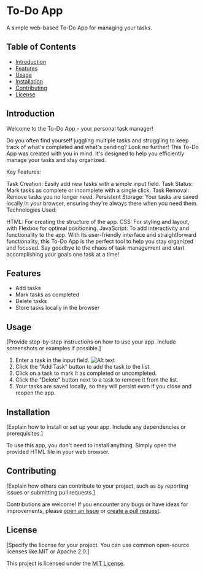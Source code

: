# To-Do App

A simple web-based To-Do App for managing your tasks.

## Table of Contents

- [Introduction](#introduction)
- [Features](#features)
- [Usage](#usage)
- [Installation](#installation)
- [Contributing](#contributing)
- [License](#license)

## Introduction

Welcome to the To-Do App – your personal task manager!

Do you often find yourself juggling multiple tasks and struggling to keep track of what's completed and what's pending? Look no further! This To-Do App was created with you in mind. It's designed to help you efficiently manage your tasks and stay organized.

Key Features:

Task Creation: Easily add new tasks with a simple input field.
Task Status: Mark tasks as complete or incomplete with a single click.
Task Removal: Remove tasks you no longer need.
Persistent Storage: Your tasks are saved locally in your browser, ensuring they're always there when you need them.
Technologies Used:

HTML: For creating the structure of the app.
CSS: For styling and layout, with Flexbox for optimal positioning.
JavaScript: To add interactivity and functionality to the app.
With its user-friendly interface and straightforward functionality, this To-Do App is the perfect tool to help you stay organized and focused. Say goodbye to the chaos of task management and start accomplishing your goals one task at a time!

## Features

- Add tasks
- Mark tasks as completed
- Delete tasks
- Store tasks locally in the browser

## Usage

[Provide step-by-step instructions on how to use your app. Include screenshots or examples if possible.]

1. Enter a task in the input field.
![Alt text](image.png)
2. Click the "Add Task" button to add the task to the list.
3. Click on a task to mark it as completed or uncompleted.
4. Click the "Delete" button next to a task to remove it from the list.
5. Your tasks are saved locally, so they will persist even if you close and reopen the app.

## Installation

[Explain how to install or set up your app. Include any dependencies or prerequisites.]

To use this app, you don't need to install anything. Simply open the provided HTML file in your web browser.

## Contributing

[Explain how others can contribute to your project, such as by reporting issues or submitting pull requests.]

Contributions are welcome! If you encounter any bugs or have ideas for improvements, please [open an issue](https://github.com/your-username/your-repo/issues) or [create a pull request](https://github.com/your-username/your-repo/pulls).

## License

[Specify the license for your project. You can use common open-source licenses like MIT or Apache 2.0.]

This project is licensed under the [MIT License](LICENSE).